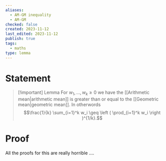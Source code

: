 ```yaml
---
aliases:
  - AM-GM inequality
  - AM-GM
checked: false
created: 2023-11-12
last_edited: 2023-11-12
publish: true
tags:
  - maths
type: lemma
---
```

# Statement

> [!important] Lemma
> For $w_1, \ldots, w_k \geq 0$ we have the [[Arithmetic mean|arithmetic mean]] is greater than or equal to the [[Geometric mean|geometric mean]]. In otherwords
> $$\frac{1}{k} \sum_{i=1}^k w_i \geq \left ( \prod_{i=1}^k w_i \right )^{1/k}.$$

# Proof

All the proofs for this are really horrible .... 